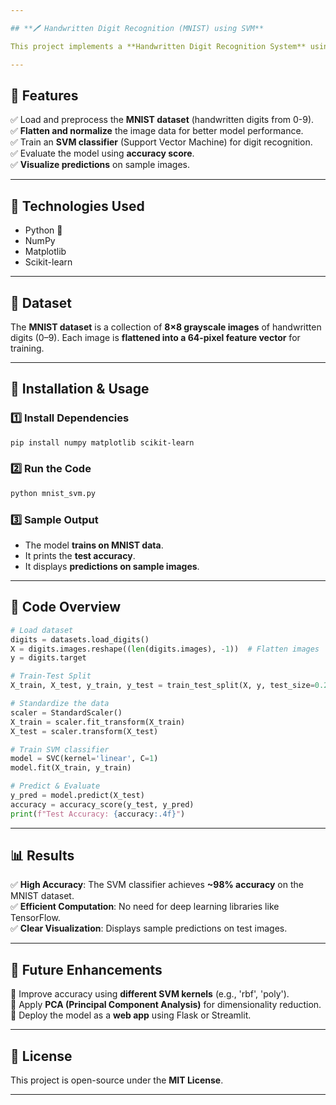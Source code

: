 ```yaml
---

## **🖊 Handwritten Digit Recognition (MNIST) using SVM**  

This project implements a **Handwritten Digit Recognition System** using the **MNIST dataset** and a **Support Vector Machine (SVM)** classifier. Unlike deep learning models, this approach uses **traditional machine learning** techniques to achieve high accuracy with lower computational cost.  

---
```


## **📌 Features**
✅ Load and preprocess the **MNIST dataset** (handwritten digits from 0-9).  
✅ **Flatten and normalize** the image data for better model performance.  
✅ Train an **SVM classifier** (Support Vector Machine) for digit recognition.  
✅ Evaluate the model using **accuracy score**.  
✅ **Visualize predictions** on sample images.  

---

## **🚀 Technologies Used**
- Python 🐍  
- NumPy  
- Matplotlib  
- Scikit-learn  

---

## **📂 Dataset**
The **MNIST dataset** is a collection of **8×8 grayscale images** of handwritten digits (0–9). Each image is **flattened into a 64-pixel feature vector** for training.  

---

## **📜 Installation & Usage**
### **1️⃣ Install Dependencies**
```bash
pip install numpy matplotlib scikit-learn
```

### **2️⃣ Run the Code**
```bash
python mnist_svm.py
```

### **3️⃣ Sample Output**
- The model **trains on MNIST data**.  
- It prints the **test accuracy**.  
- It displays **predictions on sample images**.  

---

## **📌 Code Overview**
```python
# Load dataset
digits = datasets.load_digits()
X = digits.images.reshape((len(digits.images), -1))  # Flatten images
y = digits.target

# Train-Test Split
X_train, X_test, y_train, y_test = train_test_split(X, y, test_size=0.2, random_state=42)

# Standardize the data
scaler = StandardScaler()
X_train = scaler.fit_transform(X_train)
X_test = scaler.transform(X_test)

# Train SVM classifier
model = SVC(kernel='linear', C=1)
model.fit(X_train, y_train)

# Predict & Evaluate
y_pred = model.predict(X_test)
accuracy = accuracy_score(y_test, y_pred)
print(f"Test Accuracy: {accuracy:.4f}")
```

---

## **📊 Results**
✅ **High Accuracy**: The SVM classifier achieves **~98% accuracy** on the MNIST dataset.  
✅ **Efficient Computation**: No need for deep learning libraries like TensorFlow.  
✅ **Clear Visualization**: Displays sample predictions on test images.  

---

## **🎯 Future Enhancements**
🚀 Improve accuracy using **different SVM kernels** (e.g., 'rbf', 'poly').  
🚀 Apply **PCA (Principal Component Analysis)** for dimensionality reduction.  
🚀 Deploy the model as a **web app** using Flask or Streamlit.  

---

## **📜 License**
This project is open-source under the **MIT License**.  

---

